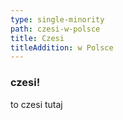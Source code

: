 ```yaml
---
type: single-minority
path: czesi-w-polsce
title: Czesi
titleAddition: w Polsce
---
```


### czesi!

to czesi tutaj
